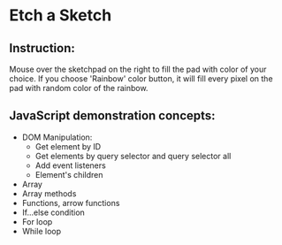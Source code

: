 # Etch a Sketch

## Instruction:
Mouse over the sketchpad on the right to fill the pad with color of your choice.
If you choose 'Rainbow' color button, it will fill every pixel on the pad with random color of the rainbow.

## JavaScript demonstration concepts:
- DOM Manipulation:
    - Get element by ID
    - Get elements by query selector and query selector all
    - Add event listeners
    - Element's children
- Array
- Array methods
- Functions, arrow functions
- If...else condition
- For loop
- While loop